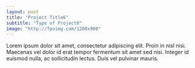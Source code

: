 ```yaml
---
layout: post
title: "Project Title6"
subtitle: "Type of Project6"
image: "http://fpoimg.com/1200x900"
---
```


Lorem ipsum dolor sit amet, consectetur adipiscing elit. Proin in nisl nisi. Maecenas vel dolor id erat tempor fermentum sit amet sed nisi. Integer id euismod nulla, ac sollicitudin lectus. Duis vel pulvinar mauris.
